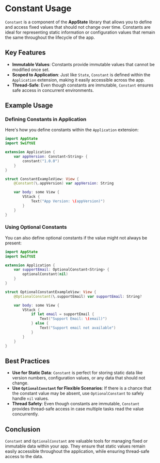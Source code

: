 # Constant Usage

`Constant` is a component of the **AppState** library that allows you to define and access fixed values that should not change over time. Constants are ideal for representing static information or configuration values that remain the same throughout the lifecycle of the app.

## Key Features

- **Immutable Values**: Constants provide immutable values that cannot be modified once set.
- **Scoped to Application**: Just like `State`, `Constant` is defined within the `Application` extension, making it easily accessible across the app.
- **Thread-Safe**: Even though constants are immutable, `Constant` ensures safe access in concurrent environments.

## Example Usage

### Defining Constants in Application

Here's how you define constants within the `Application` extension:

```swift
import AppState
import SwiftUI

extension Application {
    var appVersion: Constant<String> {
        constant("1.0.0")
    }
}

struct ConstantExampleView: View {
    @Constant(\.appVersion) var appVersion: String

    var body: some View {
        VStack {
            Text("App Version: \(appVersion)")
        }
    }
}
```

### Using Optional Constants

You can also define optional constants if the value might not always be present:

```swift
import AppState
import SwiftUI

extension Application {
    var supportEmail: OptionalConstant<String> {
        optionalConstant(nil)
    }
}

struct OptionalConstantExampleView: View {
    @OptionalConstant(\.supportEmail) var supportEmail: String?

    var body: some View {
        VStack {
            if let email = supportEmail {
                Text("Support Email: \(email)")
            } else {
                Text("Support email not available")
            }
        }
    }
}
```

## Best Practices

- **Use for Static Data**: `Constant` is perfect for storing static data like version numbers, configuration values, or any data that should not change.
- **Use `OptionalConstant` for Flexible Scenarios**: If there is a chance that the constant value may be absent, use `OptionalConstant` to safely handle `nil` values.
- **Thread Safety**: Even though constants are immutable, `Constant` provides thread-safe access in case multiple tasks read the value concurrently.

## Conclusion

`Constant` and `OptionalConstant` are valuable tools for managing fixed or immutable data within your app. They ensure that static values remain easily accessible throughout the application, while ensuring thread-safe access to the data.
